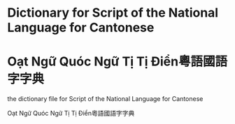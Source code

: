 # Dictionary for Script of the National Language for Cantonese 
# Oạt Ngữ Quóc Ngữ Tị Tị Điển粵語國語字字典
the dictionary file for Script of the National Language for Cantonese 

Oạt Ngữ Quóc Ngữ Tị Tị Điển粵語國語字字典
